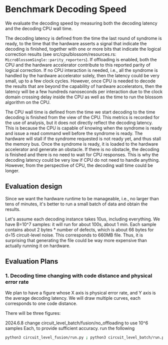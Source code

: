# Benchmark Decoding Speed

We evaluate the decoding speed by measuring both the decoding latency and the decoding CPU wall time.

The decoding latency is defined from the time the last round of syndrome is ready, to the time that the hardware
asserts a signal that indicate the decoding is finished, together with one or more bits that indicate the logical 
correction results (see src/cpu/blossom/resources.rs: `MicroBlossomSingle::parity_reporters`).
If offloading is enabled, both the CPU and the hardware accelerator contribute to this reported parity of logical
correction.
If no CPU interaction is needed, i.e., all the syndrome is handled by the hardware accelerator solely,
then the latency could be very small, up to a few clock cycles.
However, once CPU is needed to decode the results that are beyond the capability of hardware accelerators, then
the latency will be a few hundreds nanoseconds per interaction due to the clock domain crossing delay inside the CPU
as well as the time to run the blossom algorithm on the CPU.

The CPU wall time is defined from the time we start decoding to the time decoding is finished from the view of the CPU.
This metrics is recorded for the use of analysis, but it does not directly reflect the decoding latency.
This is because the CPU is capable of knowing when the syndrome is ready and issue a read command well before the syndrome
is ready.
The hardware will stall if the syndrome requested is not ready yet, and thus stall the memory bus.
Once the syndrome is ready, it is loaded to the hardware accelerator and generate an obstacle.
If there is no obstacle, the decoding is finished and there is no need to wait for CPU responses.
This is why the decoding latency could be very low if CPU do not need to handle anything.
However, from the perspective of CPU, the decoding wall time could be longer.


## Evaluation design

Since we want the hardware runtime to be manageable, i.e., no larger than tens of minutes, it's better to run
a small batch of data and obtain the results.

Let's assume each decoding instance takes 10us, including everything.
We have B=10^7 samples: it will run for about 100s, about 1 min.
Each sample contains about 2 bytes * number of defects, which is about 66 bytes for d=15 circuit-level noise.
This corresponds to 660MB file.
Thus, it is surprising that generating the file could be way more expensive than actually running it on hardware.


## Evaluation Plans

### 1. Decoding time changing with code distance and physical error rate

We plan to have a figure whose X axis is physical error rate, and Y axis is the average decoding latency.
We will draw multiple curves, each corresponds to one code distance.

There will be three figures: 

2024.6.8
change circuit_level_batch/fusion/no_offloading to use 10^6 samples Each, to provide sufficient accuracy.
run the following

```sh
python3 circuit_level_fusion/run.py ; python3 circuit_level_batch/run.py ;  python3 circuit_level_no_offloading/run.py ; python3 measurement_round/run.py ; python3 measurement_rate/run.py ; python3 distribution/run.py
```
